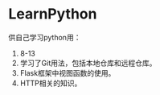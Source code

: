 # LearnPython
供自己学习python用：

1. 8-13
  1. 学习了Git用法，包括本地仓库和远程仓库。
  2. Flask框架中视图函数的使用。
  3. HTTP相关的知识。
